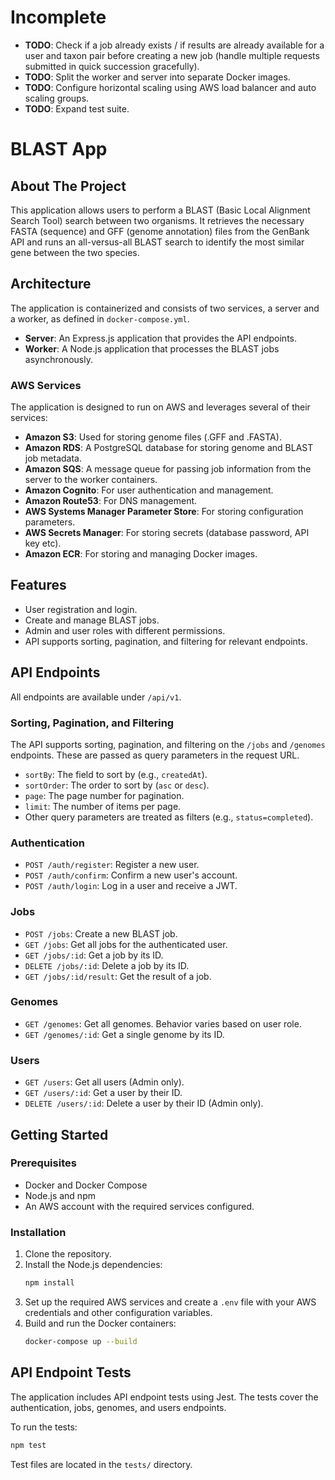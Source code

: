 # Incomplete

  * **TODO**: Check if a job already exists / if results are already available for a user and taxon pair before creating a new job (handle multiple requests submitted in quick succession gracefully).
  * **TODO**: Split the worker and server into separate Docker images.
  * **TODO**: Configure horizontal scaling using AWS load balancer and auto scaling groups.
  * **TODO**: Expand test suite.

# BLAST App

## About The Project

This application allows users to perform a BLAST (Basic Local Alignment Search Tool) search between two organisms. It retrieves the necessary FASTA (sequence) and GFF (genome annotation) files from the GenBank API and runs an all-versus-all BLAST search to identify the most similar gene between the two species.

## Architecture

The application is containerized and consists of two services, a server and a worker, as defined in `docker-compose.yml`.

  * **Server**: An Express.js application that provides the API endpoints.
  * **Worker**: A Node.js application that processes the BLAST jobs asynchronously.

### AWS Services

The application is designed to run on AWS and leverages several of their services:

  * **Amazon S3**: Used for storing genome files (.GFF and .FASTA).
  * **Amazon RDS**: A PostgreSQL database for storing genome and BLAST job metadata.
  * **Amazon SQS**: A message queue for passing job information from the server to the worker containers.
  * **Amazon Cognito**: For user authentication and management.
  * **Amazon Route53**: For DNS management.
  * **AWS Systems Manager Parameter Store**: For storing configuration parameters.
  * **AWS Secrets Manager**: For storing secrets (database password, API key etc).
  * **Amazon ECR**: For storing and managing Docker images.

## Features

  * User registration and login.
  * Create and manage BLAST jobs.
  * Admin and user roles with different permissions.
  * API supports sorting, pagination, and filtering for relevant endpoints.

## API Endpoints

All endpoints are available under `/api/v1`.

### Sorting, Pagination, and Filtering

The API supports sorting, pagination, and filtering on the `/jobs` and `/genomes` endpoints. These are passed as query parameters in the request URL.

  * `sortBy`: The field to sort by (e.g., `createdAt`).
  * `sortOrder`: The order to sort by (`asc` or `desc`).
  * `page`: The page number for pagination.
  * `limit`: The number of items per page.
  * Other query parameters are treated as filters (e.g., `status=completed`).

### Authentication

  * `POST /auth/register`: Register a new user.
  * `POST /auth/confirm`: Confirm a new user's account.
  * `POST /auth/login`: Log in a user and receive a JWT.

### Jobs

  * `POST /jobs`: Create a new BLAST job.
  * `GET /jobs`: Get all jobs for the authenticated user.
  * `GET /jobs/:id`: Get a job by its ID.
  * `DELETE /jobs/:id`: Delete a job by its ID.
  * `GET /jobs/:id/result`: Get the result of a job.

### Genomes

  * `GET /genomes`: Get all genomes. Behavior varies based on user role.
  * `GET /genomes/:id`: Get a single genome by its ID.

### Users

  * `GET /users`: Get all users (Admin only).
  * `GET /users/:id`: Get a user by their ID.
  * `DELETE /users/:id`: Delete a user by their ID (Admin only).

## Getting Started

### Prerequisites

  * Docker and Docker Compose
  * Node.js and npm
  * An AWS account with the required services configured.

### Installation

1.  Clone the repository.
2.  Install the Node.js dependencies:
    ```bash
    npm install
    ```
3.  Set up the required AWS services and create a `.env` file with your AWS credentials and other configuration variables.
4.  Build and run the Docker containers:
    ```bash
    docker-compose up --build
    ```

## API Endpoint Tests

The application includes API endpoint tests using Jest. The tests cover the authentication, jobs, genomes, and users endpoints.

To run the tests:

```bash
npm test
```

Test files are located in the `tests/` directory.